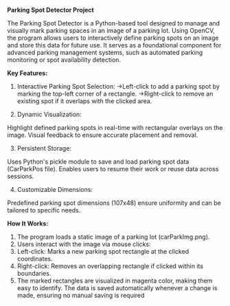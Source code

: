 **Parking Spot Detector Project**

The Parking Spot Detector is a Python-based tool designed to manage and visually mark parking spaces in an image of a parking lot. Using OpenCV, the program allows users to interactively define parking spots on an image and store this data for future use. It serves as a foundational component for advanced parking management systems, such as automated parking monitoring or spot availability detection.

**Key Features:**

1) Interactive Parking Spot Selection:
->Left-click to add a parking spot by marking the top-left corner of a rectangle.
->Right-click to remove an existing spot if it overlaps with the clicked area.

2) Dynamic Visualization:

Highlight defined parking spots in real-time with rectangular overlays on the image.
Visual feedback to ensure accurate placement and removal.

3) Persistent Storage:

Uses Python's pickle module to save and load parking spot data (CarParkPos file).
Enables users to resume their work or reuse data across sessions.

4) Customizable Dimensions:

Predefined parking spot dimensions (107x48) ensure uniformity and can be tailored to specific needs.

**How It Works:**
1) The program loads a static image of a parking lot (carParkImg.png).
2) Users interact with the image via mouse clicks:
3) Left-click: Marks a new parking spot rectangle at the clicked coordinates.
4) Right-click: Removes an overlapping rectangle if clicked within its boundaries.
5) The marked rectangles are visualized in magenta color, making them easy to identify.
The data is saved automatically whenever a change is made, ensuring no manual saving is required

